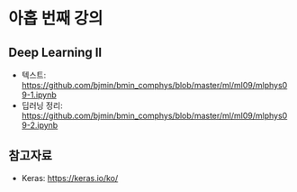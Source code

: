 # 아홉 번째 강의

## Deep Learning II

* 텍스트: https://github.com/bjmin/bmin_comphys/blob/master/ml/ml09/mlphys09-1.ipynb
* 딥러닝 정리: https://github.com/bjmin/bmin_comphys/blob/master/ml/ml09/mlphys09-2.ipynb

## 참고자료
* Keras: https://keras.io/ko/
